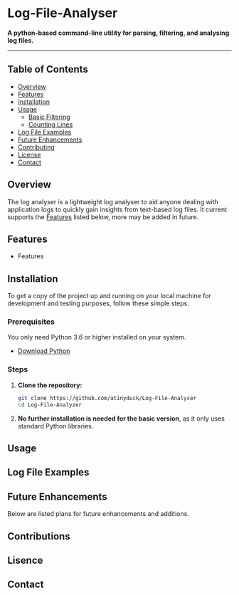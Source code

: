 # Log-File-Analyser

**A python-based command-line utility for parsing, filtering, and analysing log files.**

---

## Table of Contents

* [Overview](#overview)
* [Features](#features)
* [Installation](#installation)
* [Usage](#usage)
    * [Basic Filtering](#basic-filtering)
    * [Counting Lines](#counting-lines)
* [Log File Examples](#log-file-examples)
* [Future Enhancements](#future-enhancements)
* [Contributing](#contributing)
* [License](#license)
* [Contact](#contact)

## Overview

The log analyser is a lightweight log analyser to aid anyone dealing with application logs to quickly gain insights from text-based log files. It current supports the [Features](#features) listed below, more may be added in future.

## Features

* Features

## Installation

To get a copy of the project up and running on your local machine for development and testing purposes, follow these simple steps.

### Prerequisites

You only need Python 3.6 or higher installed on your system.

* [Download Python](https://www.python.org/downloads/)

### Steps

1.  **Clone the repository:**
    ```bash
    git clone https://github.com/atinyduck/Log-File-Analyser
    cd Log-File-Analyzer
    ```

2.  **No further installation is needed for the basic version**, as it only uses standard Python libraries.

## Usage

## Log File Examples

## Future Enhancements 

Below are listed plans for future enhancements and additions.

## Contributions

## Lisence

## Contact



